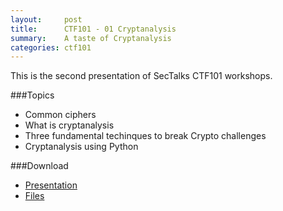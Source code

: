 ```yaml
---
layout:     post
title:      CTF101 - 01 Cryptanalysis
summary:    A taste of Cryptanalysis
categories: ctf101
---
```


This is the second presentation of SecTalks CTF101 workshops.

###Topics

* Common ciphers
* What is cryptanalysis
* Three fundamental techinques to break Crypto challenges
* Cryptanalysis using Python


###Download
* [Presentation](/ctf101/02-cryptanalysis/CTF%20101%20-%20Cryptanalysis.pdf)
* [Files](https://github.com/sectalks/sectalks.github.io/tree/master/ctf101/02-cryptanalysis)
